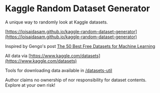 # Kaggle Random Dataset Generator

A unique way to randomly look at Kaggle datasets.

[https://loisaidasam.github.io/kaggle-random-dataset-generator](https://loisaidasam.github.io/kaggle-random-dataset-generator)

Inspired by Gengo's post [The 50 Best Free Datasets for Machine Learning](https://news.ycombinator.com/item?id=17309443)

All data via [https://www.kaggle.com/datasets](https://www.kaggle.com/datasets)

Tools for downloading data available in [/datasets-util](https://github.com/loisaidasam/kaggle-random-dataset-generator/tree/master/datasets-util)

Author claims no ownership of nor responsibility for dataset contents. Explore at your own risk!

